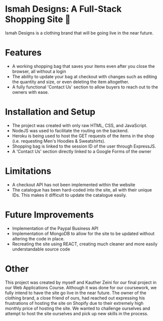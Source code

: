 # Ismah Designs: A Full-Stack Shopping Site :handbag:

Ismah Designs is a clothing brand that will be going live in the near future.

# Features
- A working shopping bag that saves your items even after you close the browser, all without a login
- The ability to update your bag at checkout with changes such as editing the quantity and size, or even deleting the item altogether.
- A fully functional 'Contact Us' section to allow buyers to reach out to the owners with ease.

# Installation and Setup
- The project was created with only raw HTML, CSS, and JavaScript.
- NodeJS was used to facilitate the routing on the backend.
- Heroku is being used to host the GET requests of the items in the shop (i.e. requesting Men's Hoodies & Sweatshirts).
- Shopping bag is linked to the session ID of the user through ExpressJS.
- A 'Contact Us' section directly linked to a Google Forms of the owner

# Limitations
- A checkout API has not been implemented within the website
- The catalogue has been hard-coded into the site, all with their unique IDs. This makes it difficult to update the catalogue easily.

# Future Improvements
- Implementation of the Paypal Business API
- Implementation of MongoDB to allow for the site to be updated without altering the code in place.
- Recreating the site using REACT, creating much cleaner and more easily understandable source code

# Other
This project was created by myself and Kauther Zeini for our final project in our Web Applications Course. Although it was done for our coursework, we fully intend to have the site go live in the near future. The owner of the clothing brand, a close friend of ours, had reached out expressing his frustrations of hosting the site on Shopify due to their extremely high monthly price of hosting the site. We wanted to challenge ourselves and attempt to host the site ourselves and pick up new skills in the process.
